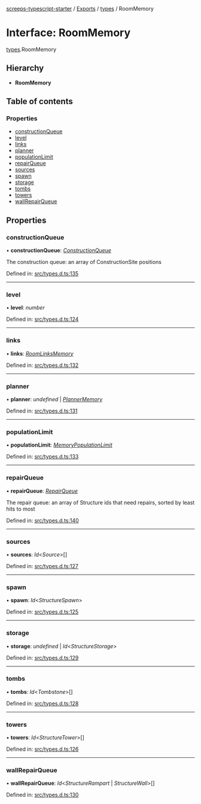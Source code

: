 [screeps-typescript-starter](../README.md) / [Exports](../modules.md) / [types](../modules/types.md) / RoomMemory

# Interface: RoomMemory

[types](../modules/types.md).RoomMemory

## Hierarchy

* **RoomMemory**

## Table of contents

### Properties

- [constructionQueue](types.roommemory.md#constructionqueue)
- [level](types.roommemory.md#level)
- [links](types.roommemory.md#links)
- [planner](types.roommemory.md#planner)
- [populationLimit](types.roommemory.md#populationlimit)
- [repairQueue](types.roommemory.md#repairqueue)
- [sources](types.roommemory.md#sources)
- [spawn](types.roommemory.md#spawn)
- [storage](types.roommemory.md#storage)
- [tombs](types.roommemory.md#tombs)
- [towers](types.roommemory.md#towers)
- [wallRepairQueue](types.roommemory.md#wallrepairqueue)

## Properties

### constructionQueue

• **constructionQueue**: [*ConstructionQueue*](../modules/types.md#constructionqueue)

The construction queue: an array of ConstructionSite positions

Defined in: [src/types.d.ts:135](https://github.com/Baelyk/screeps/blob/94a340d/src/types.d.ts#L135)

___

### level

• **level**: *number*

Defined in: [src/types.d.ts:124](https://github.com/Baelyk/screeps/blob/94a340d/src/types.d.ts#L124)

___

### links

• **links**: [*RoomLinksMemory*](types.roomlinksmemory.md)

Defined in: [src/types.d.ts:132](https://github.com/Baelyk/screeps/blob/94a340d/src/types.d.ts#L132)

___

### planner

• **planner**: *undefined* \| [*PlannerMemory*](types.plannermemory.md)

Defined in: [src/types.d.ts:131](https://github.com/Baelyk/screeps/blob/94a340d/src/types.d.ts#L131)

___

### populationLimit

• **populationLimit**: [*MemoryPopulationLimit*](../modules/types.md#memorypopulationlimit)

Defined in: [src/types.d.ts:133](https://github.com/Baelyk/screeps/blob/94a340d/src/types.d.ts#L133)

___

### repairQueue

• **repairQueue**: [*RepairQueue*](../modules/types.md#repairqueue)

The repair queue: an array of Structure ids that need repairs, sorted by
least hits to most

Defined in: [src/types.d.ts:140](https://github.com/Baelyk/screeps/blob/94a340d/src/types.d.ts#L140)

___

### sources

• **sources**: *Id*<*Source*\>[]

Defined in: [src/types.d.ts:127](https://github.com/Baelyk/screeps/blob/94a340d/src/types.d.ts#L127)

___

### spawn

• **spawn**: *Id*<*StructureSpawn*\>

Defined in: [src/types.d.ts:125](https://github.com/Baelyk/screeps/blob/94a340d/src/types.d.ts#L125)

___

### storage

• **storage**: *undefined* \| *Id*<*StructureStorage*\>

Defined in: [src/types.d.ts:129](https://github.com/Baelyk/screeps/blob/94a340d/src/types.d.ts#L129)

___

### tombs

• **tombs**: *Id*<*Tombstone*\>[]

Defined in: [src/types.d.ts:128](https://github.com/Baelyk/screeps/blob/94a340d/src/types.d.ts#L128)

___

### towers

• **towers**: *Id*<*StructureTower*\>[]

Defined in: [src/types.d.ts:126](https://github.com/Baelyk/screeps/blob/94a340d/src/types.d.ts#L126)

___

### wallRepairQueue

• **wallRepairQueue**: *Id*<*StructureRampart* \| *StructureWall*\>[]

Defined in: [src/types.d.ts:130](https://github.com/Baelyk/screeps/blob/94a340d/src/types.d.ts#L130)
